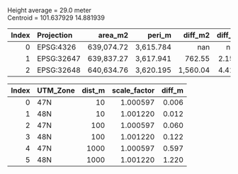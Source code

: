 Height average = 29.0 meter  
Centroid = 101.637929  14.881939  

|   Index | Projection   |    area_m2 |     peri_m |    diff_m2 |      diff_m |       ArealSF |     PoninSF |
|--------:|:-------------|-----------:|-----------:|-----------:|------------:|--------------:|------------:|
|       0 | EPSG:4326    | 639,074.72 |  3,615.784 |     nan    |     nan     |        nan    |     nan     |
|       1 | EPSG:32647   | 639,837.27 |  3,617.941 |     762.55 |       2.157 |     639074.53 |   3,615.784 |
|       2 | EPSG:32648   | 640,634.76 |  3,620.195 |   1,560.04 |       4.411 |     639074.97 |   3,615.785 |


|   Index | UTM_Zone   |   dist_m |   scale_factor |   diff_m |
|--------:|:-----------|---------:|---------------:|---------:|
|       0 | 47N        |       10 |       1.000597 |    0.006 |
|       1 | 48N        |       10 |       1.001220 |    0.012 |
|       2 | 47N        |      100 |       1.000597 |    0.060 |
|       3 | 48N        |      100 |       1.001220 |    0.122 |
|       4 | 47N        |     1000 |       1.000597 |    0.597 |
|       5 | 48N        |     1000 |       1.001220 |    1.220 |
